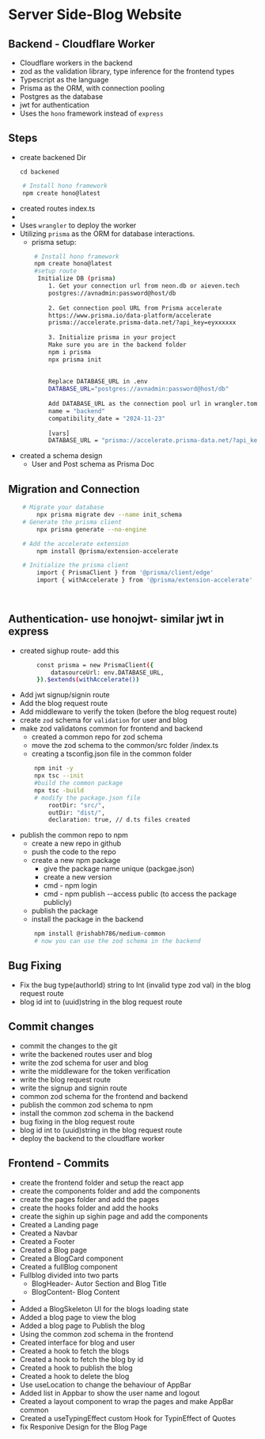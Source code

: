 # Server Side-Blog Website
## Backend - Cloudflare Worker
- Cloudflare workers in the backend
- zod as the validation library, type inference for the frontend types
- Typescript as the language
- Prisma as the ORM, with connection pooling
- Postgres as the database
- jwt for authentication
- Uses the `hono` framework instead of `express`

## Steps 
- create backened Dir 

   ```cd backened ```
   
```bash
    # Install hono framework
    npm create hono@latest
```
- created routes index.ts
- 
- Uses `wrangler` to deploy the worker
- Utilizing `prisma` as the ORM for database interactions.
    - prisma setup:
    ```bash
        # Install hono framework
        npm create hono@latest
        #setup route
         Initialize DB (prisma)
            1. Get your connection url from neon.db or aieven.tech
            postgres://avnadmin:password@host/db
            
            2. Get connection pool URL from Prisma accelerate
            https://www.prisma.io/data-platform/accelerate
            prisma://accelerate.prisma-data.net/?api_key=eyxxxxxx
            
            3. Initialize prisma in your project
            Make sure you are in the backend folder
            npm i prisma
            npx prisma init
            
             
            Replace DATABASE_URL in .env
            DATABASE_URL="postgres://avnadmin:password@host/db"
            
            Add DATABASE_URL as the connection pool url in wrangler.toml
            name = "backend"
            compatibility_date = "2024-11-23"
            
            [vars]
            DATABASE_URL = "prisma://accelerate.prisma-data.net/?api_key=eyJhbGciOiJ
- created a schema design
    - User and Post schema as Prisma Doc
## Migration and Connection
```bash
    # Migrate your database
        npx prisma migrate dev --name init_schema
    # Generate the prisma client 
        npx prisma generate --no-engine

    # Add the accelerate extension
        npm install @prisma/extension-accelerate

    # Initialize the prisma client
        import { PrismaClient } from '@prisma/client/edge'
        import { withAccelerate } from '@prisma/extension-accelerate'

       
```
## Authentication- use honojwt- similar jwt in express
- created sighup route- add this 
```bash 
        const prisma = new PrismaClient({
            datasourceUrl: env.DATABASE_URL,
        }).$extends(withAccelerate())
```
- Add jwt signup/signin route
- Add the blog request route
- Add middleware to verify the token (before the blog request route)
- create `zod` schema for `validation` for user and blog
- make zod validatons common for frontend and backend
    - created a common repo for zod schema
    - move the zod schema to the common/src folder /index.ts
    - creating a tsconfig.json file in the common folder
    ```bash 
        npm init -y
        npx tsc --init
        #build the common package
        npx tsc -build
        # modify the package.json file
            rootDir: "src/",
            outDir: "dist/",
            declaration: true, // d.ts files created 
    ```
- publish the common repo to npm
    - create a new repo in github
    - push the code to the repo
    - create a new npm package
        - give the package name unique (packgae.json)
        - create a new version
        - cmd - npm login
        - cmd - npm publish --access public (to access the package publicly)
    - publish the package
    - install the package in the backend
    ```bash
        npm install @rishabh786/medium-common
        # now you can use the zod schema in the backend
    ```

## Bug Fixing
- Fix the bug type(authorId) string  to Int (invalid type zod val) in the blog request route
- blog id int to (uuid)string in the blog request route

## Commit changes
- commit the changes to the git
- write the backened routes user and blog
- write the zod schema for user and blog
- write the middleware for the token verification
- write the blog request route
- write the signup and signin route
- common zod schema for the frontend and backend
- publish the common zod schema to npm
- install the common zod schema in the backend
- bug fixing in the blog request route
- blog id int to (uuid)string in the blog request route
- deploy the backend to the cloudflare worker

## Frontend - Commits
- create the frontend folder and setup the react app
- create the components folder and add the components
- create the pages folder and add the pages
- create the hooks folder and add the hooks
- create the sighin up sighin page and add the components
- Created a Landing page
- Created a Navbar
- Created a Footer
- Created a Blog page
- Created a BlogCard component
- Created a fullBlog component
- Fullblog divided into two parts
    - BlogHeader- Autor Section and Blog Title
    - BlogContent- Blog Content
- 
- Added a BlogSkeleton UI for the blogs loading state
- Added a blog page to view the blog
- Added a blog page to Publish the blog
- Using the common zod schema in the frontend
- Created interface for blog and user
- Created a hook to fetch the blogs 
- Created a hook to fetch the blog by id
- Created a hook to publish the blog
- Created a hook to delete the blog
- Use useLocation to change the behaviour of AppBar
- Added list in Appbar to show the user name and logout
- Created a layout component to wrap the pages and make AppBar common
- Created  a useTypingEffect custom Hook for TypinEffect of Quotes
- fix Responive Design for the Blog Page

